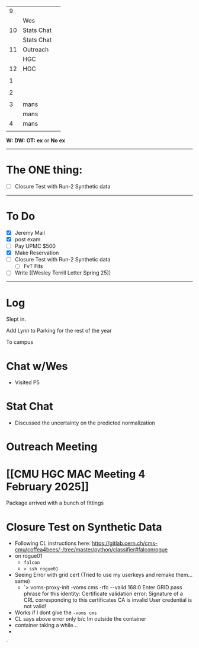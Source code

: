 
|     |            |     |
| --- | ---------- | --- |
| 9   |            |     |
|     | Wes        |     |
| 10  | Stats Chat |     |
|     | Stats Chat |     |
| 11  | Outreach   |     |
|     | HGC        |     |
| 12  | HGC        |     |
|     |            |     |
| 1   |            |     |
|     |            |     |
| 2   |            |     |
|     |            |     |
| 3   | mans       |     |
|     | mans       |     |
| 4   | mans       |     |
|     |            |     |

**W:**
**DW:**
**OT:**
**ex** or **No ex**

---
# The ONE thing: 
- [ ] Closure Test with Run-2 Synthetic data

---
# To Do

- [x] Jeremy Mail
- [x] post exam
- [ ] Pay UPMC $500
- [x] Make Reservation
- [ ] Closure Test with Run-2 Synthetic data
	- [ ] FvT Fits
- [ ] Write [[Wesley Terrill Letter Spring 25]]

---

# Log

Slept in. 

Add Lynn to Parking for the rest of the year

To campus

# Chat w/Wes
- Visited P5

# Stat Chat
- Discussed the uncertainty on the predicted normalization

# Outreach Meeting


# [[CMU HGC MAC Meeting 4 February 2025]]


Package arrived with a bunch of fittings


# Closure Test on Synthetic Data
- Following CL instructions here: https://gitlab.cern.ch/cms-cmu/coffea4bees/-/tree/master/python/classifier#falconrogue
- on rogue01
	- `falcon`
	- `> ssh rogue01`
- Seeing Error with grid cert (Tried to use my userkeys and remake them... same)
	- `> voms-proxy-init -voms cms -rfc --valid 168:0
	Enter GRID pass phrase for this identity:
	Certificate validation error: Signature of a CRL corresponding to this certificates CA is invalid
	User credential is not valid!
- Works if I dont give the `-voms cms` 
- CL says above error only b/c Im outside the container
- container taking a while...
- 
`